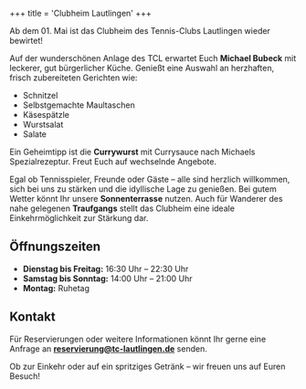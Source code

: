 ﻿+++
title = 'Clubheim Lautlingen'
+++

Ab dem 01. Mai ist das Clubheim des Tennis-Clubs Lautlingen wieder bewirtet!

Auf der wunderschönen Anlage des TCL erwartet Euch **Michael Bubeck** mit leckerer, gut bürgerlicher Küche. Genießt eine Auswahl an herzhaften, frisch zubereiteten Gerichten wie:

- Schnitzel
- Selbstgemachte Maultaschen
- Käsespätzle
- Wurstsalat
- Salate

Ein Geheimtipp ist die **Currywurst** mit Currysauce nach Michaels Spezialrezeptur. Freut Euch auf wechselnde Angebote.

Egal ob Tennisspieler, Freunde oder Gäste – alle sind herzlich willkommen, sich bei uns zu stärken und die idyllische Lage zu genießen. Bei gutem Wetter könnt Ihr unsere **Sonnenterrasse** nutzen. Auch für Wanderer des nahe gelegenen **Traufgangs** stellt das Clubheim eine ideale Einkehrmöglichkeit zur Stärkung dar.

## Öffnungszeiten

- **Dienstag bis Freitag:** 16:30 Uhr – 22:30 Uhr
- **Samstag bis Sonntag:** 14:00 Uhr – 21:00 Uhr
- **Montag:** Ruhetag

## Kontakt

Für Reservierungen oder weitere Informationen könnt Ihr gerne eine Anfrage an **reservierung@tc-lautlingen.de** senden.

Ob zur Einkehr oder auf ein spritziges Getränk – wir freuen uns auf Euren Besuch!
